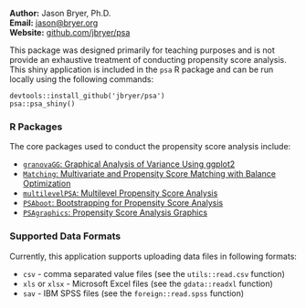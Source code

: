 **Author:** Jason Bryer, Ph.D.  
**Email:** [jason@bryer.org](mailto:jason@bryer.org)  
**Website:** [github.com/jbryer/psa](www.github.com/jbryer/psa)

This package was designed primarily for teaching purposes and is not provide an exhaustive treatment of conducting propensity score analysis. This shiny application is included in the `psa` R package and can be run locally using the following commands:

```
devtools::install_github('jbryer/psa')
psa::psa_shiny()
```

### R Packages

The core packages used to conduct the propensity score analysis include:

* [`granovaGG`: Graphical Analysis of Variance Using ggplot2](https://cran.r-project.org/web/packages/granovaGG/index.html)
* [`Matching`: Multivariate and Propensity Score Matching with Balance Optimization](https://cran.r-project.org/web/packages/Matching/index.html)
* [`multilevelPSA`: Multilevel Propensity Score Analysis](https://cran.r-project.org/web/packages/multilevelPSA/index.html)
* [`PSAboot`: Bootstrapping for Propensity Score Analysis](https://cran.r-project.org/web/packages/PSAboot/index.html)
* [`PSAgraphics`: Propensity Score Analysis Graphics](https://cran.r-project.org/web/packages/PSAgraphics/index.html)

### Supported Data Formats

Currently, this application supports uploading data files in following formats:

* `csv` - comma separated value files (see the `utils::read.csv` function)
* `xls` or `xlsx` - Microsoft Excel files (see the `gdata::readxl` function)
* `sav` - IBM SPSS files (see the `foreign::read.spss` function)


